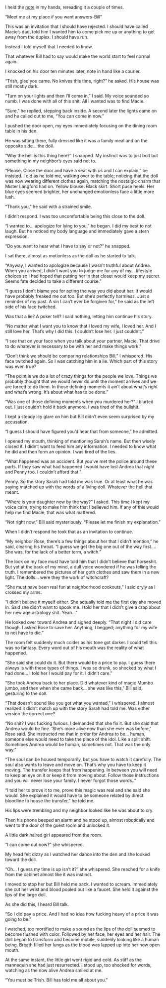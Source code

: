 I held the [note](https://www.reddit.com/r/nosleep/comments/wgymtk/i_found_a_life_size_doll_inside_the_walls_of_my/?utm_source=share&utm_medium=ios_app&utm_name=iossmf) in my hands, rereading it a couple of times. 

“Meet me at my place if you want answers-Bill”

This was an invitation that I should have rejected. I should have called Macie’s dad, told him I wanted him to come pick me up or anything to get away from the duplex. I should have run. 

Instead I told myself that I needed to know. 

That whatever Bill had to say would make the world start to feel normal again. 

I knocked on his door ten minutes later, note in hand like a courier. 

“Trish, glad you came. No knives this time, right?” he asked. His house was still mostly dark. 

“Turn on your lights and then I’ll come in,” I said. My voice sounded so numb. I was done with all of this shit. All I wanted was to find Macie. 

“Sure,” he replied, stepping back inside. A second later the lights came on and he called out to me, “You can come in now.” 

I pushed the door open, my eyes immediately focusing on the dining room table in his den. 

He was sitting there, fully dressed like it was a family meal and on the opposite side… the doll. 

“Why the hell is this thing here?” I snapped. My instinct was to just bolt but something in my neighbor’s eyes said not to. 

“Please. Close the door and have a seat with us and I can explain,” he insisted. I did as he told me, walking over to the table; noticing that the doll was now wearing different clothes again, matching the nostalgic charm that Mister Langford had on. Yellow blouse. Black skirt. Short puce heels. Her blue eyes seemed brighter, her unchanged emotionless face a little more lush. 

“Thank you,” he said with a strained smile. 

I didn’t respond. I was too uncomfortable being this close to the doll. 

“I wanted to… apologize for lying to you,” he began. I did my best to not laugh. But he noticed my body language and immediately gave a stern expression. 

“Do you want to hear what I have to say or not?” he snapped. 

I sat there, almost as motionless as the doll as he started to talk. 

“Anyway, I wanted to apologize because I wasn’t truthful about Andrea. When you arrived, I didn’t want you to judge me for any of my… lifestyle choices so I had hoped that putting her in that closet would keep my secret. Seems fate decided to take a different course.”

“I guess I don’t blame you for acting the way you did about her. It would have probably freaked me out too. But she’s perfectly harmless. Just a reminder of my past. A sin I can’t ever be forgiven for,” he said as the left side of his face twitched. 

Was that a lie? A poker tell? I said nothing, letting him continue his story. 

“No matter what I want you to know that I loved my wife, I loved her. And I still love her. That’s why I did this. I couldn’t lose her. I just couldn’t.” 

“I see that on your face when you talk about your partner, Macie. That drive to do whatever is necessary to be with her and make things work.” 

“Don’t think we should be comparing relationships Bill,” I whispered. His face twitched again. So I was catching him in a lie. Which part of this story was even true?

“The point is we do a lot of crazy things for the people we love. Things we probably thought that we would never do until the moment arrives and we are forced to do them. In those defining moments it ain’t about what’s right and what’s wrong. It’s about what has to be done.” 

“Was one of those defining moments when you murdered her?” I blurted out. I just couldn’t hold it back anymore. I was tired of the bullshit. 

I kept a steady icy glare on him but Bill didn’t even seem surprised by my accusation. 

“I guess I should have figured you’d hear that from someone,” he admitted. 

I opened my mouth, thinking of mentioning Sarah’s name. But then wisely closed it. I didn’t want to feed him any information. I needed to know what he did and then form an opinion. I was tired of the lies. 

“What happened was an accident. But you’ve met the police around these parts. If they saw what had happened I would have lost Andrea that night and Penny too. I couldn’t afford that.” 

Penny. So the story Sarah had told me was true. Or at least what he was saying matched up with the words of a living doll. Whatever the hell that meant. 

“Where is your daughter now by the way?” I asked. This time I kept my voice calm, trying to make him think that I believed him. If any of this would help me find Macie, that was what mattered. 

“Not right now,” Bill said mysteriously. “Please let me finish my explanation.” 

When I didn’t respond he took that as an invitation to continue. 

“My neighbor Rose, there’s a few things about her that I didn’t mention,” he said, clearing his throat. “I guess we get the big one out of the way first…. She was, for the lack of a better term, a witch.” 

The look on my face must have told him that I didn’t believe that horseshit. But yet at the back of my mind, a dull voice wondered if he was telling the truth. I remembered the pictures of her goth clothes and saw them in a new light. The dolls… were they the work of witchcraft?

“She must have been real fun at neighborhood cookouts,” I said dryly as I crossed my arms. 

“I didn’t believe it myself either. She actually told me the first day she moved in. Said she didn’t want to spook me. I told her that I didn’t give a crap about her new age astrology shit. Yeah…” 

He looked over toward Andrea and sighed deeply. 
“That night I did care though. I asked Rose to save her. Anything, I begged; anything for my wife to not have to die.” 

The room felt suddenly much colder as his tone got darker. I could tell this was no fantasy. Every word out of his mouth was the reality of what happened. 

“She said she could do it. But there would be a price to pay. I guess there always is with these types of things. I was so drunk, so shocked by what I had done… I told her I would pay for it. I didn’t care.” 

“She took Andrea back to her place. Did whatever kind of magic Mumbo jumbo, and then when she came back… she was like this,” Bill said, gesturing to the doll. 

“That doesn’t sound like you got what you wanted,” I whispered. I almost realized it didn’t match up with the story Sarah had told me. Was either version the correct one?

“No shit? I was fucking furious. I demanded that she fix it. But she said that Andrea would be fine. ‘She’s more alive now than she ever was before,’ Rose said. She instructed me that in order for Andrea to be… human, someone else would need to take the place of the idol. Like a split shift. Sometimes Andrea would be human, sometimes not. That was the only way.”

“The soul can be housed temporarily, but you have to watch it carefully. The soul also wants to leave and move on. That’s why you have to keep it moving. The transfer keeps that from happening. In between you will need to keep an eye on it or keep it from moving about. Follow those instructions and you will never lose your family. I never forgot those words..”

“I told her to prove it to me, prove this magic was real and she said she would. She explained it would have to be someone related by direct bloodline to house the transfer,” he told me. 

His lips were trembling and my neighbor looked like he was about to cry. 

Then his phone beeped an alarm and he stood up, almost robotically and went to the door of the guest room and unlocked it. 

A little dark haired girl appeared from the room. 

“I can come out now?” she whispered. 

My head felt dizzy as I watched her dance into the den and she looked toward the doll. 

“Oh… I guess my time is up isn’t it?” she whispered. 
She reached for a knife from the cabinet almost like it was instinct. 

I moved to stop her but Bill held me back. I wanted to scream.  Immediately she cut her wrist and blood pooled out like a faucet. She held it against the lips of the large doll. 

As she did this, I heard Bill talk. 


“So I did pay a price. And I had no idea how fucking heavy of a price it was going to be.”

I watched, too mortified to make a sound as the lips of the doll seemed to become flushed with color. Followed by her face, her eyes and her hair. The doll began to transform and become mobile, suddenly looking like a human being. 
Breath filled her lungs as the blood was lapped up into her now open mouth. 

At the same instant, the little girl went rigid and cold. As stiff as the mannequin she had just resurrected. I stood up, too shocked for words, watching as the now alive Andrea smiled at me. 

“You must be Trish. Bill has told me all about you.”